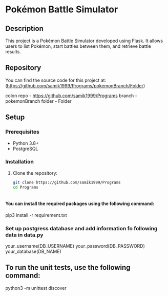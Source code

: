 # Pokémon Battle Simulator

## Description
This project is a Pokémon Battle Simulator developed using Flask. It allows users to list Pokémon, start battles between them, and retrieve battle results.

## Repository
You can find the source code for this project at: (https://github.com/samik1999/Programs/pokemonBranch/Folder)

colon repo - https://github.com/samik1999/Programs
branch - pokemonBranch
folder - Folder

## Setup

### Prerequisites
- Python 3.8+
- PostgreSQL

### Installation
1. Clone the repository:
   ```bash
   git clone https://github.com/samik1999/Programs
   cd Programs
  

#### You can install the required packages using the following command:
pip3 install -r requirement.txt

### Set up postgress database and add information fo following data in data.py
your_username(DB_USERNAME)
your_password(DB_PASSWORD)
your_database(DB_NAME)

## To run the unit tests, use the following command:
python3 -m unittest discover
